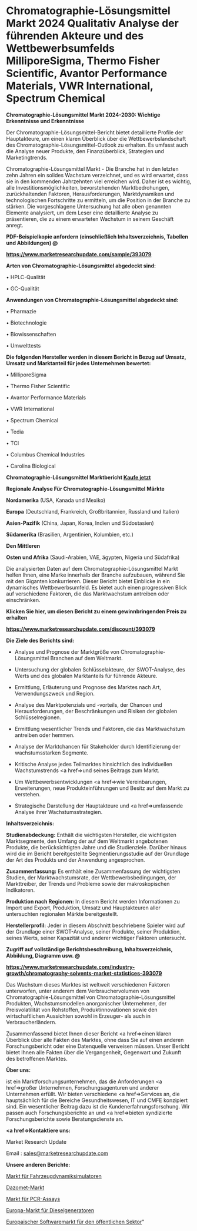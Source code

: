 # Chromatographie-Lösungsmittel Markt 2024 Qualitativ Analyse der führenden Akteure und des Wettbewerbsumfelds MilliporeSigma, Thermo Fisher Scientific, Avantor Performance Materials, VWR International, Spectrum Chemical

<strong>Chromatographie-Lösungsmittel Markt 2024-2030: Wichtige Erkenntnisse und Erkenntnisse</strong>

Der Chromatographie-Lösungsmittel-Bericht bietet detaillierte Profile der Hauptakteure, um einen klaren Überblick über die Wettbewerbslandschaft des Chromatographie-Lösungsmittel-Outlook zu erhalten. Es umfasst auch die Analyse neuer Produkte, den Finanzüberblick, Strategien und Marketingtrends.

Chromatographie-Lösungsmittel Markt - Die Branche hat in den letzten zehn Jahren ein solides Wachstum verzeichnet, und es wird erwartet, dass sie in den kommenden Jahrzehnten viel erreichen wird. Daher ist es wichtig, alle Investitionsmöglichkeiten, bevorstehenden Marktbedrohungen, zurückhaltenden Faktoren, Herausforderungen, Marktdynamiken und technologischen Fortschritte zu ermitteln, um die Position in der Branche zu stärken. Die vorgeschlagene Untersuchung hat alle oben genannten Elemente analysiert, um dem Leser eine detaillierte Analyse zu präsentieren, die zu einem erwarteten Wachstum in seinem Geschäft anregt.



<strong><b>PDF-Beispielkopie anfordern (einschließlich Inhaltsverzeichnis, Tabellen und Abbildungen) @ </b></strong>

<strong><a href=https://www.marketresearchupdate.com/sample/393079>

<strong>https://www.marketresearchupdate.com/sample/393079</u></a></strong></strong>



<strong>Arten von Chromatographie-Lösungsmittel abgedeckt sind:</strong>

• HPLC-Qualität

• GC-Qualität



<strong>Anwendungen von Chromatographie-Lösungsmittel abgedeckt sind:</strong>

• Pharmazie

• Biotechnologie

• Biowissenschaften

• Umwelttests



<strong>Die folgenden Hersteller werden in diesem Bericht in Bezug auf Umsatz, Umsatz und Marktanteil für jedes Unternehmen bewertet:</strong>

• MilliporeSigma

• Thermo Fisher Scientific

• Avantor Performance Materials

• VWR International

• Spectrum Chemical

• Tedia

• TCI

• Columbus Chemical Industries

• Carolina Biological



<strong>Chromatographie-Lösungsmittel Marktbericht <a href=https://www.marketresearchupdate.com/buynow/393079>Kaufe jetzt</a></strong>



<strong>Regionale Analyse Für Chromatographie-Lösungsmittel Märkte</strong>



<strong>Nordamerika</strong> (USA, Kanada und Mexiko)



<strong>Europa</strong> (Deutschland, Frankreich, Großbritannien, Russland und Italien)



<strong>Asien-Pazifik</strong> (China, Japan, Korea, Indien und Südostasien)



<strong>Südamerika</strong> (Brasilien, Argentinien, Kolumbien, etc.)



<strong>Den Mittleren</strong> 

<strong>Osten und Afrika</strong> (Saudi-Arabien, VAE, ägypten, Nigeria und Südafrika)

Die analysierten Daten auf dem Chromatographie-Lösungsmittel Markt helfen Ihnen, eine Marke innerhalb der Branche aufzubauen, während Sie mit den Giganten konkurrieren. Dieser Bericht bietet Einblicke in ein dynamisches Wettbewerbsumfeld. Es bietet auch einen progressiven Blick auf verschiedene Faktoren, die das Marktwachstum antreiben oder einschränken.



<strong>Klicken Sie hier, um diesen Bericht zu einem gewinnbringenden Preis zu erhalten
</strong>

<strong><a href=https://www.marketresearchupdate.com/discount/393079>https://www.marketresearchupdate.com/discount/393079</b></u></strong></a>



<strong>Die Ziele des Berichts sind:</strong>

- Analyse und Prognose der Marktgröße von Chromatographie-Lösungsmittel Branchen auf dem Weltmarkt.

- Untersuchung der globalen Schlüsselakteure, der SWOT-Analyse, des Werts und des globalen Marktanteils für führende Akteure.

- Ermittlung, Erläuterung und Prognose des Marktes nach Art, Verwendungszweck und Region.

- Analyse des Marktpotenzials und -vorteils, der Chancen und Herausforderungen, der Beschränkungen und Risiken der globalen Schlüsselregionen.

- Ermittlung wesentlicher Trends und Faktoren, die das Marktwachstum antreiben oder hemmen.

- Analyse der Marktchancen für Stakeholder durch Identifizierung der wachstumsstarken Segmente.

- Kritische Analyse jedes Teilmarktes hinsichtlich des individuellen Wachstumstrends <a href=>und</a> seines Beitrags zum Markt.

- Um Wettbewerbsentwicklungen <a href=>wie</a> Vereinbarungen, Erweiterungen, neue Produkteinführungen und Besitz auf dem Markt zu verstehen.

- Strategische Darstellung der Hauptakteure und <a href=>umfas</a>sende Analyse ihrer Wachstumsstrategien.



<strong>Inhaltsverzeichnis:</strong>



<strong>Studienabdeckung:</strong> Enthält die wichtigsten Hersteller, die wichtigsten Marktsegmente, den Umfang der auf dem Weltmarkt angebotenen Produkte, die berücksichtigten Jahre und die Studienziele. Darüber hinaus wird die im Bericht bereitgestellte Segmentierungsstudie auf der Grundlage der Art des Produkts und der Anwendung angesprochen.



<strong>Zusammenfassung:</strong> Es enthält eine Zusammenfassung der wichtigsten Studien, der Marktwachstumsrate, der Wettbewerbsbedingungen, der Markttreiber, der Trends und Probleme sowie der makroskopischen Indikatoren.



<strong>Produktion nach Regionen:</strong> In diesem Bericht werden Informationen zu Import und Export, Produktion, Umsatz und Hauptakteuren aller untersuchten regionalen Märkte bereitgestellt.



<strong>Herstellerprofil:</strong> Jeder in diesem Abschnitt beschriebene Spieler wird auf der Grundlage einer SWOT-Analyse, seiner Produkte, seiner Produktion, seines Werts, seiner Kapazität und anderer wichtiger Faktoren untersucht.



<strong><b>Zugriff auf vollständige Berichtsbeschreibung, Inhaltsverzeichnis, Abbildung, Diagramm usw. @ </b></strong>

<strong><a href=https://www.marketresearchupdate.com/industry-growth/chromatography-solvents-market-statistices-393079>https://www.marketresearchupdate.com/industry-growth/chromatography-solvents-market-statistices-393079</a></strong>

Das Wachstum dieses Marktes ist weltweit verschiedenen Faktoren unterworfen, unter anderem dem Verbrauchervolumen von Chromatographie-Lösungsmittel von Chromatographie-Lösungsmittel Produkten, Wachstumsmodellen anorganischer Unternehmen, der Preisvolatilität von Rohstoffen, Produktinnovationen sowie den wirtschaftlichen Aussichten sowohl in Erzeuger- als auch in Verbraucherländern.

Zusammenfassend bietet Ihnen dieser Bericht <a href=>einen</a> klaren Überblick über alle Fakten des Marktes, ohne dass Sie auf einen anderen Forschungsbericht oder eine Datenquelle verweisen müssen. Unser Bericht bietet Ihnen alle Fakten über die Vergangenheit, Gegenwart und Zukunft des betroffenen Marktes.



<strong>Über uns:</strong>

 ist ein Marktforschungsunternehmen, das die Anforderungen <a href=>großer</a> Unternehmen, Forschungsagenturen und anderer Unternehmen erfüllt. Wir bieten verschiedene <a href=>Services</a> an, die hauptsächlich für die Bereiche Gesundheitswesen, IT und CMFE konzipiert sind. Ein wesentlicher Beitrag dazu ist die Kundenerfahrungsforschung. Wir passen auch Forschungsberichte an und <a href=>bieten</a> syndizierte Forschungsberichte sowie Beratungsdienste an.



<strong><a href=>Kontaktiere uns:</a></strong>

Market Research Update

Email : sales@marketresearchupdate.com



<strong>Unsere anderen Berichte:</strong>

<a href=https://www.linkedin.com/pulse/vehicle-dynamics-simulators-market-insights-1f>Markt für Fahrzeugdynamiksimulatoren</a>

<a href=https://www.linkedin.com/pulse/dazomet-market-2023-analysis-growth-drivers>Dazomet-Markt</a>

<a href=https://www.linkedin.com/pulse/pcr-assays-market-size-trends-consumption-future>Markt für PCR-Assays</a>

<a href=https://www.linkedin.com/pulse/europe-diesel-generators-market-2030-future-demand>Europa-Markt für Dieselgeneratoren</a>

<a href=https://www.linkedin.com/pulse/europe-public-sector-software-market-u3nof/>Europaischer Softwaremarkt für den öffentlichen Sektor</a>"
